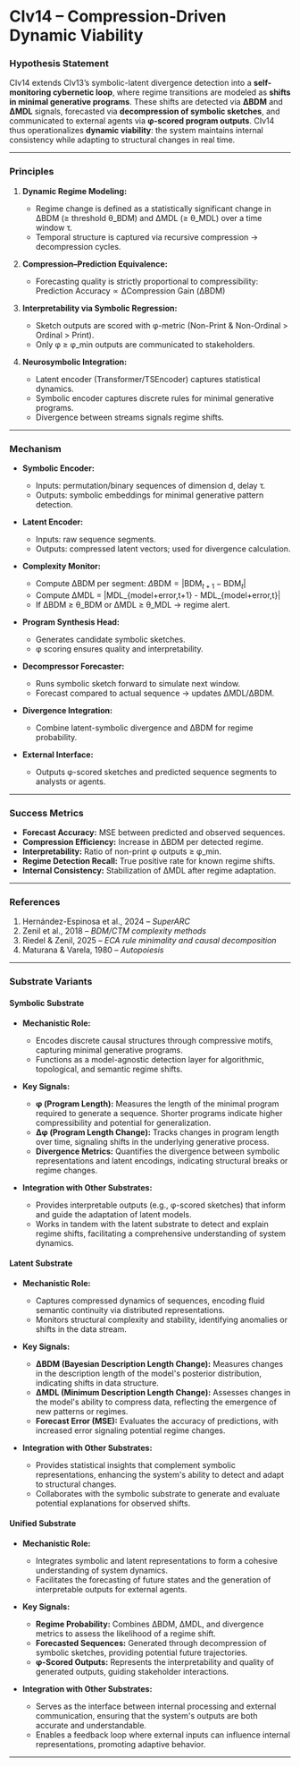 # **CIv14 – Compression‑Driven Dynamic Viability**

### **Hypothesis Statement**

CIv14 extends CIv13’s symbolic-latent divergence detection into a **self-monitoring cybernetic loop**, where regime transitions are modeled as **shifts in minimal generative programs**. These shifts are detected via **ΔBDM** and **ΔMDL** signals, forecasted via **decompression of symbolic sketches**, and communicated to external agents via **φ-scored program outputs**. CIv14 thus operationalizes **dynamic viability**: the system maintains internal consistency while adapting to structural changes in real time.

---

### **Principles**

1. **Dynamic Regime Modeling:**

   * Regime change is defined as a statistically significant change in ΔBDM (≥ threshold θ\_BDM) and ΔMDL (≥ θ\_MDL) over a time window τ.
   * Temporal structure is captured via recursive compression → decompression cycles.

2. **Compression–Prediction Equivalence:**

   * Forecasting quality is strictly proportional to compressibility:
     $\text{Prediction Accuracy} \propto \text{ΔCompression Gain (ΔBDM)}$

3. **Interpretability via Symbolic Regression:**

   * Sketch outputs are scored with φ-metric (Non-Print & Non-Ordinal > Ordinal > Print).
   * Only φ ≥ φ\_min outputs are communicated to stakeholders.

4. **Neurosymbolic Integration:**

   * Latent encoder (Transformer/TSEncoder) captures statistical dynamics.
   * Symbolic encoder captures discrete rules for minimal generative programs.
   * Divergence between streams signals regime shifts.

---

### **Mechanism**

* **Symbolic Encoder:**

  * Inputs: permutation/binary sequences of dimension d, delay τ.
  * Outputs: symbolic embeddings for minimal generative pattern detection.
* **Latent Encoder:**

  * Inputs: raw sequence segments.
  * Outputs: compressed latent vectors; used for divergence calculation.
* **Complexity Monitor:**

  * Compute ΔBDM per segment:
    $\Delta \text{BDM} = |\text{BDM}_{t+1} - \text{BDM}_t|$
  * Compute ΔMDL = |MDL\_{model+error,t+1} - MDL\_{model+error,t}|
  * If ΔBDM ≥ θ\_BDM or ΔMDL ≥ θ\_MDL → regime alert.
* **Program Synthesis Head:**

  * Generates candidate symbolic sketches.
  * φ scoring ensures quality and interpretability.
* **Decompressor Forecaster:**

  * Runs symbolic sketch forward to simulate next window.
  * Forecast compared to actual sequence → updates ΔMDL/ΔBDM.
* **Divergence Integration:**

  * Combine latent-symbolic divergence and ΔBDM for regime probability.
* **External Interface:**

  * Outputs φ-scored sketches and predicted sequence segments to analysts or agents.

---

### **Success Metrics**

* **Forecast Accuracy:** MSE between predicted and observed sequences.
* **Compression Efficiency:** Increase in ΔBDM per detected regime.
* **Interpretability:** Ratio of non-print φ outputs ≥ φ\_min.
* **Regime Detection Recall:** True positive rate for known regime shifts.
* **Internal Consistency:** Stabilization of ΔMDL after regime adaptation.

---

### **References**

1. Hernández-Espinosa et al., 2024 – *SuperARC*
2. Zenil et al., 2018 – *BDM/CTM complexity methods*
3. Riedel & Zenil, 2025 – *ECA rule minimality and causal decomposition*
4. Maturana & Varela, 1980 – *Autopoiesis*

---

### **Substrate Variants**

#### **Symbolic Substrate**

* **Mechanistic Role:**

  * Encodes discrete causal structures through compressive motifs, capturing minimal generative programs.
  * Functions as a model-agnostic detection layer for algorithmic, topological, and semantic regime shifts.
* **Key Signals:**

  * **φ (Program Length):** Measures the length of the minimal program required to generate a sequence. Shorter programs indicate higher compressibility and potential for generalization.
  * **Δφ (Program Length Change):** Tracks changes in program length over time, signaling shifts in the underlying generative process.
  * **Divergence Metrics:** Quantifies the divergence between symbolic representations and latent encodings, indicating structural breaks or regime changes.
* **Integration with Other Substrates:**

  * Provides interpretable outputs (e.g., φ-scored sketches) that inform and guide the adaptation of latent models.
  * Works in tandem with the latent substrate to detect and explain regime shifts, facilitating a comprehensive understanding of system dynamics.

#### **Latent Substrate**

* **Mechanistic Role:**

  * Captures compressed dynamics of sequences, encoding fluid semantic continuity via distributed representations.
  * Monitors structural complexity and stability, identifying anomalies or shifts in the data stream.
* **Key Signals:**

  * **ΔBDM (Bayesian Description Length Change):** Measures changes in the description length of the model's posterior distribution, indicating shifts in data structure.
  * **ΔMDL (Minimum Description Length Change):** Assesses changes in the model's ability to compress data, reflecting the emergence of new patterns or regimes.
  * **Forecast Error (MSE):** Evaluates the accuracy of predictions, with increased error signaling potential regime changes.
* **Integration with Other Substrates:**

  * Provides statistical insights that complement symbolic representations, enhancing the system's ability to detect and adapt to structural changes.
  * Collaborates with the symbolic substrate to generate and evaluate potential explanations for observed shifts.

#### **Unified Substrate**

* **Mechanistic Role:**

  * Integrates symbolic and latent representations to form a cohesive understanding of system dynamics.
  * Facilitates the forecasting of future states and the generation of interpretable outputs for external agents.
* **Key Signals:**

  * **Regime Probability:** Combines ΔBDM, ΔMDL, and divergence metrics to assess the likelihood of a regime shift.
  * **Forecasted Sequences:** Generated through decompression of symbolic sketches, providing potential future trajectories.
  * **φ-Scored Outputs:** Represents the interpretability and quality of generated outputs, guiding stakeholder interactions.
* **Integration with Other Substrates:**

  * Serves as the interface between internal processing and external communication, ensuring that the system's outputs are both accurate and understandable.
  * Enables a feedback loop where external inputs can influence internal representations, promoting adaptive behavior.

---


